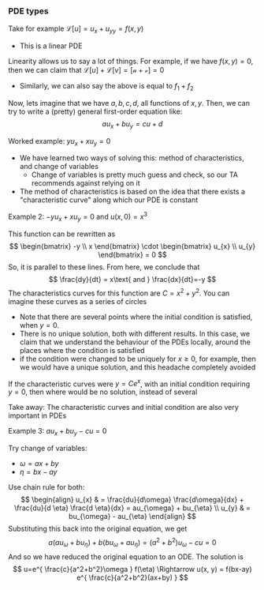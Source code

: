 ### PDE types
Take for example $\mathcal{L}[u]=u_{x}+u_{yy} = f(x, y)$
- This is a linear PDE

Linearity allows us to say a lot of things. For example, if we have $f(x,y)=0$, then we can claim that $\mathcal{L}[u] + \mathcal{L}[v] = \mathcal{[u+v]} = 0$
- Similarly, we can also say the above is equal to $f_{1}+f_{2}$

Now, lets imagine that we have $a,b,c,d$, all functions of $x, y$. Then, we can try to write a (pretty) general first-order equation like:
$$
au_{x} + bu_{y} = cu + d
$$

Worked example: $yu_{x}+xu_{y}=0$
- We have learned two ways of solving this: method of characteristics, and change of variables
	- Change of variables is pretty much guess and check, so our TA recommends against relying on it
- The method of characteristics is based on the idea that there exists a "characteristic curve" along which our PDE is constant

Example 2: $-yu_{x}+xu_{y}=0$ and $u(x,0)=x^3$

This function can be rewritten as
$$
\begin{bmatrix}
-y \\
x
\end{bmatrix} \cdot \begin{bmatrix}
u_{x} \\
u_{y}
\end{bmatrix} = 0
$$
So, it is parallel to these lines. From here, we conclude that
$$
\frac{dy}{dt} = x\text{ and } \frac{dx}{dt}=-y
$$
The characteristics curves for this function are $C = x^2+y^2$. You can imagine these curves as a series of circles
- Note that there are several points where the initial condition is satisfied, when $y=0$.
- There is no unique solution, both with different results. In this case, we claim that we understand the behaviour of the PDEs locally, around the places where the condition is satisfied
- if the condition were changed to be uniquely for $x\geq 0$, for example, then we would have a unique solution, and this headache completely avoided

If the characteristic curves were $y = Ce^{ x }$, with an initial condition requiring $y=0$, then where would be no solution, instead of several

Take away: The characteristic curves and initial condition are also very important in PDEs

Example 3: $au_{x} + bu_{y} - cu = 0$

Try change of variables:
- $\omega=ax+by$
- $\eta = bx-ay$

Use chain rule for both:
$$
\begin{align}
u_{x}  & = \frac{du}{d\omega} \frac{d\omega}{dx} + \frac{du}{d \eta} \frac{d \eta}{dx} = au_{\omega} + bu_{\eta} \\
u_{y}  & = bu_{\omega} - au_{\eta}
\end{align}
$$
Substituting this back into the original equation, we get
$$
a(au_{\omega}+bu_{\eta} )+b(bu_{\omega}+au_{\eta}) = (a^2+b^2)u_{\omega} - cu=0
$$
And so we have reduced the original equation to an ODE. The solution is
$$
u=e^{ \frac{c}{a^2+b^2}\omega } f(\eta) \Rightarrow u(x, y) = f(bx-ay) e^{ \frac{c}{a^2+b^2}(ax+by) }
$$
